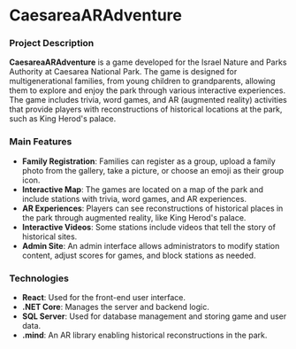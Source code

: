 # **CaesareaARAdventure**

### **Project Description**
**CaesareaARAdventure** is a game developed for the Israel Nature and Parks Authority at Caesarea National Park. The game is designed for multigenerational families, from young children to grandparents, allowing them to explore and enjoy the park through various interactive experiences. The game includes trivia, word games, and AR (augmented reality) activities that provide players with reconstructions of historical locations at the park, such as King Herod's palace.

### **Main Features**
- **Family Registration**: Families can register as a group, upload a family photo from the gallery, take a picture, or choose an emoji as their group icon.
- **Interactive Map**: The games are located on a map of the park and include stations with trivia, word games, and AR experiences.
- **AR Experiences**: Players can see reconstructions of historical places in the park through augmented reality, like King Herod's palace.
- **Interactive Videos**: Some stations include videos that tell the story of historical sites.
- **Admin Site**: An admin interface allows administrators to modify station content, adjust scores for games, and block stations as needed.

### **Technologies**
- **React**: Used for the front-end user interface.
- **.NET Core**: Manages the server and backend logic.
- **SQL Server**: Used for database management and storing game and user data.
- **.mind**: An AR library enabling historical reconstructions in the park.
